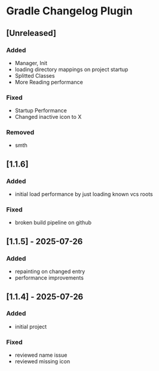 # Gradle Changelog Plugin

## [Unreleased]

### Added

- Manager, Init
- loading directory mappings on project startup
- Splitted Classes
- More Reading performance

### Fixed

- Startup Performance
- Changed inactive icon to X

### Removed

- smth

## [1.1.6]

### Added

- initial load performance by just loading known vcs roots

### Fixed

- broken build pipeline on github

## [1.1.5] - 2025-07-26

### Added

- repainting on changed entry
- performance improvements

## [1.1.4] - 2025-07-26

### Added

- initial project

### Fixed

- reviewed name issue
- reviewed missing icon